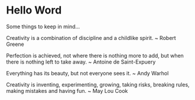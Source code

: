 # Hello Word
Some things to keep in mind...

Creativity is a combination of discipline and a childlike spirit.
~ Robert Greene

Perfection is achieved, not where there is nothing more to add, but when there is nothing left to take away.
~ Antoine de Saint-Expuery

Everything has its beauty, but not everyone sees it.
~ Andy Warhol

Creativity is inventing, experimenting, growing, taking risks, breaking rules, making mistakes and having fun.
~ May Lou Cook
